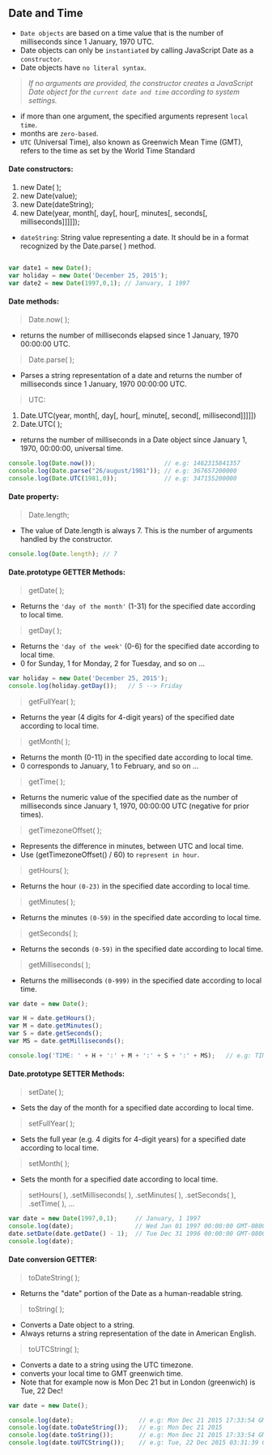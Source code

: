 ## Date and Time

* `Date objects` are based on a time value that is the number of milliseconds since 1 January, 1970 UTC.
* Date objects can only be `instantiated` by calling JavaScript Date as a `constructor`.
* Date objects have `no literal syntax`.

> _If no arguments are provided, the constructor creates a JavaScript Date object for the `current date and time` according to system settings._

* if more than one argument, the specified arguments represent `local time`.
* months are `zero-based`.
* `UTC` (Universal Time), also known as Greenwich Mean Time (GMT), refers to the time as set by the World Time Standard


#### Date constructors:

1. new Date( );
2. new Date(value);
3. new Date(dateString);
4. new Date(year, month[, day[, hour[, minutes[, seconds[, milliseconds]]]]]);

* `dateString`: String value representing a date. It should be in a format recognized by the Date.parse( ) method.

```js

var date1 = new Date();
var holiday = new Date('December 25, 2015');
var date2 = new Date(1997,0,1); // January, 1 1997

```


#### Date methods:

> Date.now( );

* returns the number of milliseconds elapsed since 1 January, 1970 00:00:00 UTC.

> Date.parse( );

* Parses a string representation of a date and returns the number of milliseconds since 1 January, 1970 00:00:00 UTC.

> UTC:

1. Date.UTC(year, month[, day[, hour[, minute[, second[, millisecond]]]]])
2. Date.UTC( );

* returns the number of milliseconds in a Date object since January 1, 1970, 00:00:00, universal time.

```js
console.log(Date.now());                   // e.g: 1462315841357
console.log(Date.parse("26/august/1981")); // e.g: 367657200000
console.log(Date.UTC(1981,0));             // e.g: 347155200000
```

#### Date property:

> Date.length;

* The value of Date.length is always 7. This is the number of arguments handled by the constructor.

```js
console.log(Date.length); // 7
```

#### Date.prototype GETTER Methods:

> getDate( );

* Returns the `'day of the month'` (1-31) for the specified date according to local time.

> getDay( );

* Returns the `'day of the week'` (0-6) for the specified date according to local time.
* 0 for Sunday, 1 for Monday, 2 for Tuesday, and so on ...

```js
var holiday = new Date('December 25, 2015');
console.log(holiday.getDay());   // 5 --> Friday
```

> getFullYear( );

* Returns the year (4 digits for 4-digit years) of the specified date according to local time.

> getMonth( );

* Returns the month (0-11) in the specified date according to local time.
* 0 corresponds to January, 1 to February, and so on ...

> getTime( );

* Returns the numeric value of the specified date as the number of milliseconds since January 1, 1970, 00:00:00 UTC (negative for prior times).

> getTimezoneOffset( );

* Represents the difference in minutes, between UTC and local time.
* Use (getTimezoneOffset() / 60) to `represent in hour`.

> getHours( );

* Returns the hour `(0-23)` in the specified date according to local time.

> getMinutes( );

* Returns the minutes `(0-59)` in the specified date according to local time.

> getSeconds( );

* Returns the seconds `(0-59)` in the specified date according to local time.

> getMilliseconds( );

* Returns the milliseconds `(0-999)` in the specified date according to local time.

```js
var date = new Date();

var H = date.getHours();
var M = date.getMinutes();
var S = date.getSeconds();
var MS = date.getMilliseconds();

console.log('TIME: ' + H + ':' + M + ':' + S + ':' + MS);   // e.g: TIME: 17:33:54:640
```

#### Date.prototype SETTER Methods:

> setDate( );

* Sets the day of the month for a specified date according to local time.

> setFullYear( );

* Sets the full year (e.g. 4 digits for 4-digit years) for a specified date according to local time.

> setMonth( );

* Sets the month for a specified date according to local time.

> setHours( ), .setMilliseconds( ), .setMinutes( ), .setSeconds( ), .setTime( ), ...

```js
var date = new Date(1997,0,1);     // January, 1 1997
console.log(date);                 // Wed Jan 01 1997 00:00:00 GMT-0800 (PST)
date.setDate(date.getDate() - 1);  // Tue Dec 31 1996 00:00:00 GMT-0800 (PST)
console.log(date);
```

#### Date conversion GETTER:

> toDateString( );

* Returns the "date" portion of the Date as a human-readable string.

> toString( );

* Converts a Date object to a string.
* Always returns a string representation of the date in American English.

> toUTCString( );

* Converts a date to a string using the UTC timezone.
* converts your local time to GMT greenwich time.
* Note that for example now is Mon Dec 21 but in London (greenwich) is Tue, 22 Dec!

```js
var date = new Date();

console.log(date);                  // e.g: Mon Dec 21 2015 17:33:54 GMT-0800 (PST)
console.log(date.toDateString());   // e.g: Mon Dec 21 2015
console.log(date.toString());       // e.g: Mon Dec 21 2015 17:33:54 GMT-0800 (PST)
console.log(date.toUTCString());    // e.g: Tue, 22 Dec 2015 03:31:39 GMT
```


